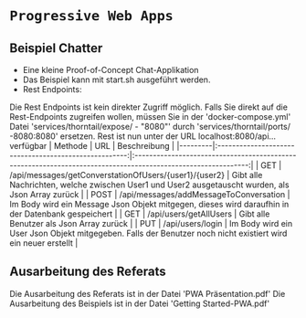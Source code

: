 # `Progressive Web Apps`

## Beispiel Chatter

- Eine kleine Proof-of-Concept Chat-Applikation
- Das Beispiel kann mit start.sh ausgeführt werden.
- Rest Endpoints:

Die Rest Endpoints ist kein direkter Zugriff möglich. Falls Sie direkt auf die Rest-Endpoints zugreifen wollen, müssen Sie in der 'docker-compose.yml' Datei 
'services/thorntail/expose/ - "8080"' durch 'services/thorntail/ports/ -8080:8080' ersetzen. Rest ist nun unter der URL localhost:8080/api... verfügbar
| Methode |                          URL                          |                                            Beschreibung                                                       |
|---------|:-----------------------------------------------------:|:-------------------------------------------------------------------------------------------------------------:|
| GET     | /api/messages/getConverstationOfUsers/{user1}/{user2} | Gibt alle Nachrichten, welche zwischen User1 und User2 ausgetauscht wurden, als Json Array zurück             |
| POST    |         /api/messages/addMessageToConversation        | Im Body wird ein Message Json Objekt mitgegen, dieses wird daraufhin in der Datenbank gespeichert             |
| GET     |                 /api/users/getAllUsers                |                              Gibt alle Benutzer als Json Array zurück                                         |
| PUT     |                 /api/users/login                      | Im Body wird ein User Json Objekt mitgegeben. Falls der Benutzer noch nicht existiert wird ein neuer erstellt |

## Ausarbeitung des Referats
Die Ausarbeitung des Referats ist in der Datei 'PWA Präsentation.pdf'
Die Ausarbeitung des Beispiels ist in der Datei 'Getting Started-PWA.pdf'
